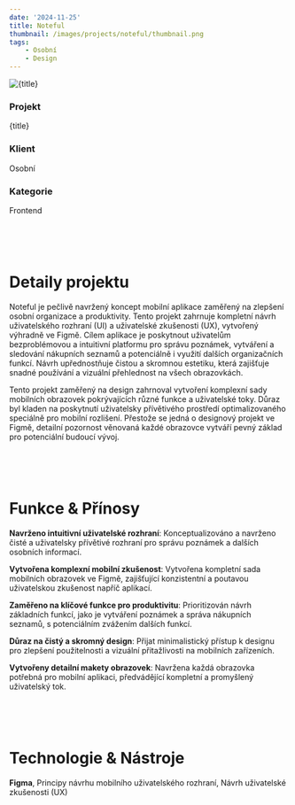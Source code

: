 ```yaml
---
date: '2024-11-25'
title: Noteful
thumbnail: /images/projects/noteful/thumbnail.png
tags:
    - Osobní
    - Design
---
```


<img src="/images/projects/noteful/thumbnail.png" alt={title} class="w-full h-80 object-cover mb-4 rounded-lg" />

<div class="bg-neutral-900 flex flex-wrap gap-y-8 gap-x-20 justify-between px-8 py-6 rounded-lg xs:px-24">
    <div>
        <h3 class="!m-0 !mb-1 !font-semibold">Projekt</h3>
        <p class="!m-0">{title}</p>
    </div>
    <div>
        <h3 class="!m-0 !mb-1 !font-semibold">Klient</h3>
        <p class="!m-0">Osobní</p>
    </div>
    <div>
        <h3 class="!m-0 !mb-1 !font-semibold">Kategorie</h3>
        <p class="!m-0">Frontend</p>
    </div>
</div>

<br />
<br />
<br />

# Detaily projektu

Noteful je pečlivě navržený koncept mobilní aplikace zaměřený na zlepšení osobní organizace a produktivity. Tento projekt zahrnuje kompletní návrh uživatelského rozhraní (UI) a uživatelské zkušenosti (UX), vytvořený výhradně ve Figmě. Cílem aplikace je poskytnout uživatelům bezproblémovou a intuitivní platformu pro správu poznámek, vytváření a sledování nákupních seznamů a potenciálně i využití dalších organizačních funkcí. Návrh upřednostňuje čistou a skromnou estetiku, která zajišťuje snadné používání a vizuální přehlednost na všech obrazovkách.

Tento projekt zaměřený na design zahrnoval vytvoření komplexní sady mobilních obrazovek pokrývajících různé funkce a uživatelské toky. Důraz byl kladen na poskytnutí uživatelsky přívětivého prostředí optimalizovaného speciálně pro mobilní rozlišení. Přestože se jedná o designový projekt ve Figmě, detailní pozornost věnovaná každé obrazovce vytváří pevný základ pro potenciální budoucí vývoj.

<br />
<br />
<br />

# Funkce & Přínosy

**Navrženo intuitivní uživatelské rozhraní**: Konceptualizováno a navrženo čisté a uživatelsky přívětivé rozhraní pro správu poznámek a dalších osobních informací.

**Vytvořena komplexní mobilní zkušenost**: Vytvořena kompletní sada mobilních obrazovek ve Figmě, zajišťující konzistentní a poutavou uživatelskou zkušenost napříč aplikací.

**Zaměřeno na klíčové funkce pro produktivitu**: Prioritizován návrh základních funkcí, jako je vytváření poznámek a správa nákupních seznamů, s potenciálním zvážením dalších funkcí.

**Důraz na čistý a skromný design**: Přijat minimalistický přístup k designu pro zlepšení použitelnosti a vizuální přitažlivosti na mobilních zařízeních.

**Vytvořeny detailní makety obrazovek**: Navržena každá obrazovka potřebná pro mobilní aplikaci, předvádějící kompletní a promyšlený uživatelský tok.

<br />
<br />
<br />

# Technologie & Nástroje

**Figma**, Principy návrhu mobilního uživatelského rozhraní, Návrh uživatelské zkušenosti (UX)
